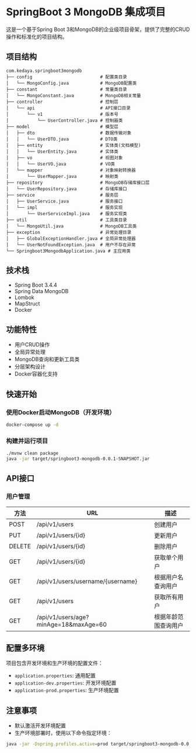 # SpringBoot 3 MongoDB 集成项目

这是一个基于Spring Boot 3和MongoDB的企业级项目骨架，提供了完整的CRUD操作和标准化的项目结构。

## 项目结构

```
com.kedaya.springboot3mongodb
├── config                          # 配置类目录
│   └── MongoConfig.java            # MongoDB配置类
├── constant                        # 常量类目录
│   └── MongoConstant.java          # MongoDB相关常量
├── controller                      # 控制层
│   └── api                         # API接口目录
│       └── v1                      # 版本号
│           └── UserController.java # 控制器类
├── model                           # 模型层
│   ├── dto                         # 数据传输对象
│   │   └── UserDTO.java            # DTO类
│   ├── entity                      # 实体类(文档模型)
│   │   └── UserEntity.java         # 实体类
│   ├── vo                          # 视图对象
│   │   └── UserVO.java             # VO类
│   └── mapper                      # 对象映射转换器
│       └── UserMapper.java         # 映射类
├── repository                      # MongoDB存储库接口层
│   └── UserRepository.java         # 存储库接口
├── service                         # 服务层
│   ├── UserService.java            # 服务接口
│   └── impl                        # 服务实现
│       └── UserServiceImpl.java    # 服务实现类
├── util                            # 工具类目录
│   └── MongoUtil.java              # MongoDB工具类
├── exception                       # 异常处理目录
│   ├── GlobalExceptionHandler.java # 全局异常处理器
│   └── UserNotFoundException.java  # 用户不存在异常
└── Springboot3MongodbApplication.java # 主应用类
```

## 技术栈

- Spring Boot 3.4.4
- Spring Data MongoDB
- Lombok
- MapStruct
- Docker

## 功能特性

- 用户CRUD操作
- 全局异常处理
- MongoDB查询和更新工具类
- 分层架构设计
- Docker容器化支持

## 快速开始

### 使用Docker启动MongoDB（开发环境）

```bash
docker-compose up -d
```

### 构建并运行项目

```bash
./mvnw clean package
java -jar target/springboot3-mongodb-0.0.1-SNAPSHOT.jar
```

## API接口

### 用户管理

| 方法   | URL                           | 描述               |
|------|-------------------------------|------------------|
| POST | /api/v1/users                 | 创建用户             |
| PUT  | /api/v1/users/{id}            | 更新用户             |
| DELETE | /api/v1/users/{id}          | 删除用户             |
| GET  | /api/v1/users/{id}            | 获取单个用户           |
| GET  | /api/v1/users/username/{username} | 根据用户名查询用户 |
| GET  | /api/v1/users                 | 获取所有用户           |
| GET  | /api/v1/users/age?minAge=18&maxAge=60 | 根据年龄范围查询用户 |

## 配置多环境

项目包含开发环境和生产环境的配置文件：

- `application.properties`: 通用配置
- `application-dev.properties`: 开发环境配置
- `application-prod.properties`: 生产环境配置

## 注意事项

- 默认激活开发环境配置
- 生产环境部署时，使用以下命令指定环境：

```bash
java -jar -Dspring.profiles.active=prod target/springboot3-mongodb-0.0.1-SNAPSHOT.jar
``` 